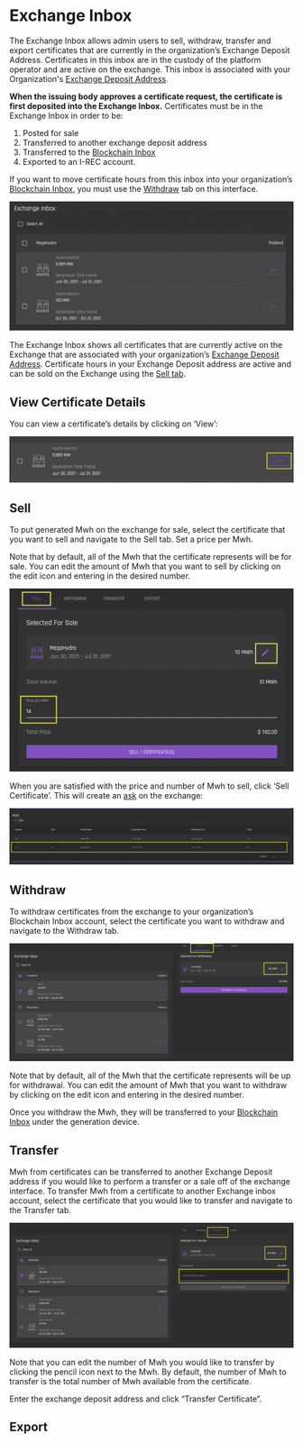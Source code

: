 # Exchange Inbox 

The Exchange Inbox allows admin users to sell, withdraw, transfer and export certificates that are currently in the organization’s Exchange Deposit Address.  Certificates in this inbox are in the custody of the platform operator and are active on the exchange. This inbox is associated with your Organization's [Exchange Deposit Address](../user-guide-reg-onboarding.md#exchange-deposit-address).   

**When the issuing body approves a certificate request, the certificate is first deposited into the Exchange Inbox.** Certificates must be in the Exchange Inbox in order to be:  

1. Posted for sale
2. Transferred to another exchange deposit address
3. Transferred to the [Blockchain Inbox](./blockchain-inbox.md)
4. Exported to an I-REC account. 

If you want to move certificate hours from this inbox into your organization’s [Blockchain Inbox](./blockchain-inbox.md), you must use the [Withdraw](#withdraw) tab on this interface. 

![Certificates-exchangeinbox](../images/certificates/certificates-exchangeinbox.png)  

The Exchange Inbox shows all certificates that are currently active on the Exchange that are associated with your organization’s [Exchange Deposit Address](../user-guide-reg-onboarding.md#exchange-deposit-address). Certificate hours in your Exchange Deposit address are active and can be sold on the Exchange using the [Sell tab](#sell).

## View Certificate Details

You can view a certificate’s details by clicking on ‘View’:

![Certificate-viewdetailsbutton](../images/certificates/certificate-viewdetailsbutton.png)

## Sell 

To put generated Mwh on the exchange for sale, select the certificate that you want to sell and navigate to the Sell tab. Set a price per Mwh. 

Note that by default, all of the Mwh that the certificate represents will be for sale. You can edit the amount of Mwh that you want to sell by clicking on the edit icon and entering in the desired number. 

![certificate-sell](../images/certificates/certificate-sell.png)

When you are satisfied with the price and number of Mwh to sell, click ‘Sell Certificate’. This will create an [ask](../user-guide-glossary.md#ask) on the exchange:

![exchange-ask](../images/exchange/exchange-ask.png)

## Withdraw

To withdraw certificates from the exchange to your organization’s Blockchain Inbox account, select the certificate you want to withdraw and navigate to the Withdraw tab.  

![certificate-exchangeinbox-withdraw](../images/certificates/certificate-exchangeinbox-withdraw.png)

Note that by default, all of the Mwh that the certificate represents will be up for withdrawal. You can edit the amount of Mwh that you want to withdraw by clicking on the edit icon and entering in the desired number.   

Once you withdraw the Mwh, they  will be transferred to your [Blockchain Inbox](./blockchain-inbox.md) under the generation device.

## Transfer

Mwh from certificates can be transferred to another Exchange Deposit address if you would like to perform a transfer or a sale off of the exchange interface. To transfer Mwh from a certificate to another Exchange inbox account, select the certificate that you would like to transfer and navigate to the Transfer tab. 

![certificate-exchangeinbox-transfer](../images/certificates/certificate-exchangeinbox-transfer.png)

Note that you can edit the number of Mwh you would like to transfer by clicking the pencil icon next to the Mwh. By default, the number of Mwh to transfer is the total number of Mwh available from the certificate. 

Enter the exchange deposit address and click “Transfer Certificate”. 

## Export














